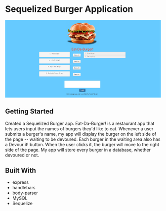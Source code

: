 # Sequelized Burger Application

![](images/burgerSnap.PNG)

## Getting Started

Created a Sequelized Burger app. Eat-Da-Burger! is a restaurant app that lets users input the names of burgers they'd like to eat.
Whenever a user submits a burger's name, my app will display the burger on the left side of the page -- waiting to be devoured.
Each burger in the waiting area also has a Devour it! button. When the user clicks it, the burger will move to the right side of the page.
My app will store every burger in a database, whether devoured or not.

## Built With

- express
- handlebars
- body-parser
- MySQL
- Sequelize
